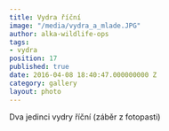 ```yaml
---
title: Vydra říční
image: "/media/vydra_a_mlade.JPG"
author: alka-wildlife-ops
tags:
- vydra
position: 17
published: true
date: 2016-04-08 18:40:47.000000000 Z
category: gallery
layout: photo
---
```

Dva jedinci vydry říční (záběr z fotopasti)
